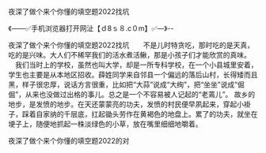 夜深了做个来个你懂的填空题2022找坑

《——✅手机浏览器打开网沚【ｄ8ｓ８.c０m】✅—》--

夜深了做个来个你懂的填空题2022找坑　　不是儿时特贪吃，那时吃的是天真，吃的是兴味。大人们不稀罕我们的活水煮活鳅，那是小孩子们才能欣赏的真味。
　我们当时上的学校，虽然也叫大学，却是一所专科学校，在一个小县城里安着，学生也主要是从本地区招收。薛姓同学来自邻县一个偏远的落后山村，长得矮而且黑，样子很忠厚，说话方言很重，比如把“大蒜”说成“大绚”，把“坐坐”说成“倔倔”，从来也没做过出格的事儿。总之是一个不容易被人记起的“老蔫儿”。
故乡的地步，是发愤的地步。在天还蒙蒙亮的功夫，发愤的村民便早夙起来，穿起小褂子，踩着自家纳的千层底，扛起锄头劳作在黄褐色的地盘上。累了的功夫，就坐在埂子上，随便地抓起一株淡绿色的小草，放在嘴里细细地嚼着。





夜深了做个来个你懂的填空题2022的对
